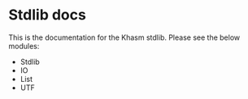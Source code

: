 # Stdlib docs

This is the documentation for the Khasm stdlib. Please see the below modules:

- Stdlib
- IO
- List
- UTF
